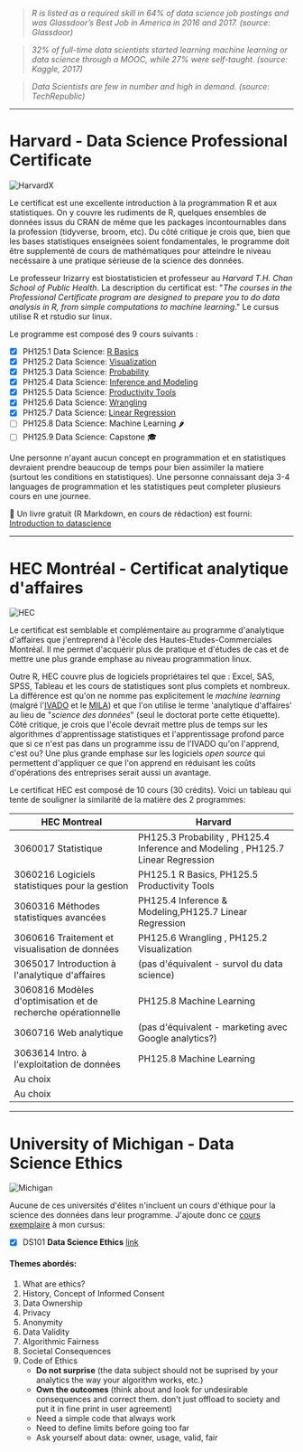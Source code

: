 
> *R is listed as a required skill in 64% of data science job postings and was Glassdoor’s Best Job in America in 2016 and 2017. (source: Glassdoor)*

> *32% of full-time data scientists started learning machine learning or data science through a MOOC, while 27% were self-taught. (source: Kaggle, 2017)*

> *Data Scientists are few in number and high in demand. (source: TechRepublic)*


------------------------------------------------------------------------------------------------------------------------

# Harvard - Data Science Professional Certificate

![HarvardX](https://www.edx.org/sites/default/files/school/image/banner/harvardx.jpg)

Le certificat est une excellente introduction à la programmation R et aux statistiques. On y couvre les rudiments de R, quelques ensembles de données issus du CRAN de même que les packages incontournables dans la profession (tidyverse, broom, etc). Du côté critique je crois que, bien que les bases statistiques enseignées soient fondamentales, le programme doit être supplementé de cours de mathématiques pour atteindre le niveau necéssaire à une pratique sérieuse de la science des données.

Le professeur Irizarry est biostatisticien et professeur au *Harvard T.H. Chan School of Public Health*. La description du certificat est: "*The courses in the Professional Certificate program are designed to prepare you to do data analysis in R, from simple computations to machine learning*." Le cursus utilise R et rstudio sur linux.

Le programme est composé des 9 cours suivants :

   - [x] PH125.1 Data Science: [R Basics][1]
   - [x] PH125.2 Data Science: [Visualization][2]
   - [x] PH125.3 Data Science: [Probability][3]
   - [x] PH125.4 Data Science: [Inference and Modeling][4]
   - [x] PH125.5 Data Science: [Productivity Tools][5]
   - [x] PH125.6 Data Science: [Wrangling][6]
   - [x] PH125.7 Data Science: [Linear Regression][7]
   - [ ] PH125.8 Data Science: Machine Learning :hot_pepper:
   - [ ] PH125.9 Data Science: Capstone :mortar_board:

Une personne n'ayant aucun concept en programmation et en statistiques devraient prendre beaucoup de temps pour bien assimiler la matiere (surtout les conditions en statistiques). Une personne connaissant deja 3-4 languages de programmation et les statistiques peut completer plusieurs cours en une journee.

:notebook: Un livre gratuit (R Markdown, en cours de rédaction) est fourni: [Introduction to datascience][10]

[1]: https://courses.edx.org/certificates/3bd6534cff1441729903746548aa0314
[2]: https://courses.edx.org/certificates/64d48644f39f4607b71a7350c2c58d3c
[3]: https://courses.edx.org/certificates/678f8521863f47ac88888547c41ae916
[4]: https://courses.edx.org/certificates/3a01e2901dde48618d7ec0db8034a60e
[5]: https://courses.edx.org/certificates/6ef7b5368b714d00a4608c7575e41dc0
[6]: https://courses.edx.org/certificates/b126c78808f940d18839ac3ffeef2e3f
[7]: https://courses.edx.org/certificates/f8648ba4b3b843e5a7d991ad2f5f545e
[10]: https://rafalab.github.io/dsbook/


------------------------------------------------------------------------------------------------------------------------

# HEC Montréal - Certificat analytique d'affaires

![HEC](https://www.hec.ca/images/comelect/d-decou-lg.jpg)

Le certificat est semblable et complémentaire au programme d'analytique d'affaires que j'entreprend à l'école des Hautes-Etudes-Commerciales Montréal. Il me permet d'acquérir plus de pratique et d'études de cas et de mettre une plus grande emphase au niveau programmation linux.

Outre R, HEC couvre plus de logiciels propriétaires tel que : Excel, SAS, SPSS, Tableau et les cours de statistiques sont plus complets et nombreux. La différence est qu'on ne nomme pas explicitement le *machine learning* (malgré l'[IVADO][h1] et le [MILA][h2]) et que l'on utilise le terme 'analytique d'affaires' au lieu de "*science des données*" (seul le doctorat porte  cette étiquette). Côté critique, je crois que l'école devrait mettre plus de temps sur les algorithmes d'apprentissage statistiques et l'apprentissage profond parce que si ce n'est pas dans un programme issu de l'IVADO qu'on l'apprend, c'est ou? Une plus grande emphase sur les logiciels *open source* qui permettent d'appliquer ce que l'on apprend en réduisant les coûts d'opérations des entreprises serait aussi un avantage.

Le certificat HEC est composé de 10 cours (30 crédits). Voici un tableau qui tente de souligner la similarité de la matière des 2 programmes:

| HEC Montreal                              | Harvard                                               |
| ----------------------------------------- | ----------------------------------------------------- |
| 3060017 Statistique                       | PH125.3 Probability , PH125.4 Inference and Modeling , PH125.7 Linear Regression |
| 3060216 Logiciels statistiques pour la gestion | PH125.1 R Basics, PH125.5 Productivity Tools     |
| 3060316 Méthodes statistiques avancées    | PH125.4 Inference & Modeling,PH125.7 Linear Regression|
| 3060616 Traitement et visualisation de données| PH125.6 Wrangling , PH125.2 Visualization         |
| 3065017 Introduction à l'analytique d'affaires| (pas d'équivalent - survol du data science)       |
| 3060816 Modèles d'optimisation et de recherche opérationnelle | PH125.8 Machine Learning          |
| 3060716 Web analytique                    | (pas d'équivalent - marketing avec Google analytics?) |
| 3063614 Intro. à l'exploitation de données| PH125.8 Machine Learning                              |
| Au choix                                  |                                                       |
| Au choix                                  |                                                       |


[h1]: https://ivado.ca/en/
[h2]: https://mila.quebec/en/


------------------------------------------------------------------------------------------------------------------------

# University of Michigan - Data Science Ethics
![Michigan](https://www.edx.org/sites/default/files/school/image/banner/michiganx-institution_page_banner-960x195.jpg)

Aucune de ces universités d'élites n'incluent un cours d'éthique pour la science des données dans leur programme. J'ajoute donc ce [cours exemplaire][m1] à mon cursus:

   - [x] DS101 **Data Science Ethics** [link][m2]

#### Themes abordés:

1. What are ethics?
2. History, Concept of Informed Consent
3. Data Ownership
4. Privacy
5. Anonymity
6. Data Validity
7. Algorithmic Fairness
8. Societal Consequences
9. Code of Ethics
   - **Do not surprise** (the data subject should not be suprised by your analytics the way your algorithm works, etc.)
   - **Own the outcomes** (think about and look for undesirable consequences and correct them. don't just offload to society and put it in fine print in user agreement)
   - Need a simple code that always work
   - Need to define limits before going too far
   - Ask yourself about data: owner, usage, valid, fair
   

[m1]: https://www.edx.org/course/data-science-ethics
[m2]: https://courses.edx.org/certificates/3242c01434aa41ac8d8acda14dbdcf23
